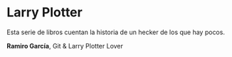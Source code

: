 # Larry Plotter

Esta serie de libros cuentan la historia de un hecker de los que hay pocos.

**Ramiro García**, Git & Larry Plotter  Lover

